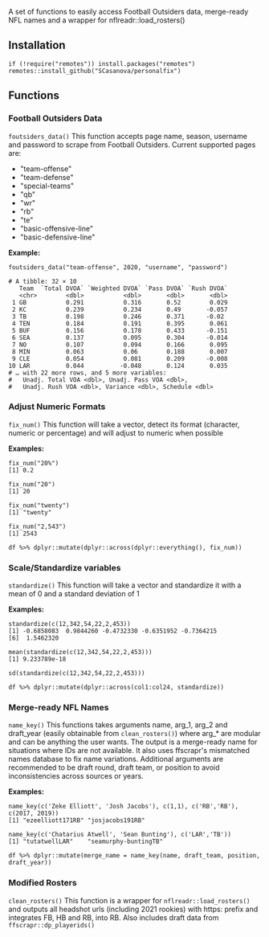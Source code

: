 
A set of functions to easily access Football Outsiders data, merge-ready
NFL names and a wrapper for nflreadr::load_rosters()

## Installation

```{r eval = FALSE}
if (!require("remotes")) install.packages("remotes")
remotes::install_github("SCasanova/personalfix")
```


## Functions

### Football Outsiders Data
`foutsiders_data()`
This function accepts page name, season, username and password to scrape from 
Football Outsiders. 
Current supported pages are:

  * "team-offense"
  * "team-defense"
  * "special-teams"
  * "qb"
  * "wr"
  * "rb"
  * "te"
  * "basic-offensive-line"
  * "basic-defensive-line"

**Example:**
```{r}
foutsiders_data("team-offense", 2020, "username", "password")

# A tibble: 32 × 10
   Team  `Total DVOA` `Weighted DVOA` `Pass DVOA` `Rush DVOA`
   <chr>        <dbl>           <dbl>       <dbl>       <dbl>
 1 GB           0.291           0.316       0.52        0.029
 2 KC           0.239           0.234       0.49       -0.057
 3 TB           0.198           0.246       0.371      -0.02 
 4 TEN          0.184           0.191       0.395       0.061
 5 BUF          0.156           0.178       0.433      -0.151
 6 SEA          0.137           0.095       0.304      -0.014
 7 NO           0.107           0.094       0.166       0.095
 8 MIN          0.063           0.06        0.188       0.007
 9 CLE          0.054           0.081       0.209      -0.008
10 LAR          0.044          -0.048       0.124       0.035
# … with 22 more rows, and 5 more variables:
#   Unadj. Total VOA <dbl>, Unadj. Pass VOA <dbl>,
#   Unadj. Rush VOA <dbl>, Variance <dbl>, Schedule <dbl>
```

### Adjust Numeric Formats
`fix_num()`
This function will take a vector, detect its format (character, numeric or percentage) and will adjust to numeric when possible

**Examples:**
```{r}
fix_num("20%")
[1] 0.2

fix_num("20")
[1] 20

fix_num("twenty")
[1] "twenty"

fix_num("2,543")
[1] 2543

df %>% dplyr::mutate(dplyr::across(dplyr::everything(), fix_num))
```

### Scale/Standardize variables
`standardize()`
This function will take a vector and standardize it with a mean of 0 and a 
standard deviation of 1

**Examples:**
```{r}
standardize(c(12,342,54,22,2,453))
[1] -0.6858083  0.9844260 -0.4732330 -0.6351952 -0.7364215
[6]  1.5462320

mean(standardize(c(12,342,54,22,2,453)))
[1] 9.233789e-18

sd(standardize(c(12,342,54,22,2,453)))

df %>% dplyr::mutate(dplyr::across(col1:col24, standardize))
```

### Merge-ready NFL Names
 `name_key()`
This functions takes arguments name, arg_1, arg_2 and draft_year
(easily obtainable from `clean_rosters()`) where arg_* are modular and can be anything the user wants.
The output is a merge-ready name for situations where IDs are not available. 
It also uses ffscrapr's mismatched names database to fix name variations. 
Additional arguments are recommended to be draft round, draft team, or position to avoid inconsistencies across sources or years.

**Examples:**
```{r}
name_key(c('Zeke Elliott', 'Josh Jacobs'), c(1,1), c('RB','RB'), c(2017, 2019))
[1] "ezeelliott171RB" "josjacobs191RB" 

name_key(c('Chatarius Atwell', 'Sean Bunting'), c('LAR','TB'))
[1] "tutatwellLAR"    "seamurphy-buntingTB"

df %>% dplyr::mutate(merge_name = name_key(name, draft_team, position, draft_year))
```


### Modified Rosters
`clean_rosters()`
This function is a wrapper for `nflreadr::load_rosters()` and outputs all
headshot urls (including 2021 rookies) with https: prefix and integrates FB, HB and RB, into RB.
Also includes draft data from `ffscrapr::dp_playerids()`



